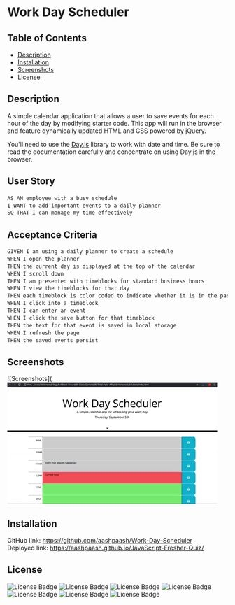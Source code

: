 # Work Day Scheduler

## Table of Contents
- [Description](#Description)
- [Installation](#Installation)
- [Screenshots](#Screenshots)
- [License](#License)

## Description

A simple calendar application that allows a user to save events for each hour of the day by modifying starter code. This app will run in the browser and feature dynamically updated HTML and CSS powered by jQuery.

You'll need to use the [Day.js](https://day.js.org/en/) library to work with date and time. Be sure to read the documentation carefully and concentrate on using Day.js in the browser.

## User Story

```md
AS AN employee with a busy schedule
I WANT to add important events to a daily planner
SO THAT I can manage my time effectively
```

## Acceptance Criteria

```md
GIVEN I am using a daily planner to create a schedule
WHEN I open the planner
THEN the current day is displayed at the top of the calendar
WHEN I scroll down
THEN I am presented with timeblocks for standard business hours
WHEN I view the timeblocks for that day
THEN each timeblock is color coded to indicate whether it is in the past, present, or future
WHEN I click into a timeblock
THEN I can enter an event
WHEN I click the save button for that timeblock
THEN the text for that event is saved in local storage
WHEN I refresh the page
THEN the saved events persist
```

## Screenshots
![Screenshots](
![A user clicks on slots on the color-coded calendar and edits the events.](./Assets/05-third-party-apis-homework-demo.gif)


## Installation
GitHub link: https://github.com/aashpaash/Work-Day-Scheduler<br>
Deployed link: https://aashpaash.github.io/JavaScript-Fresher-Quiz/


## License
![License Badge](https://img.shields.io/badge/API-API-blue)
![License Badge](https://img.shields.io/badge/HTML-HTML-yellow)
![License Badge](https://img.shields.io/badge/CSS-CSS-orange)
![License Badge](https://img.shields.io/badge/ThirdPartyAPI-API-red)
![License Badge](https://img.shields.io/badge/JavaScript-JS-purple)
![License Badge](https://img.shields.io/badge/jQuery-jQ-blue)
![License Badge](https://img.shields.io/badge/Dayjs-js-pink)

